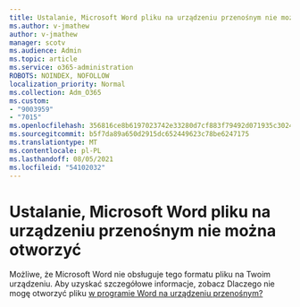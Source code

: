 ```yaml
---
title: Ustalanie, Microsoft Word pliku na urządzeniu przenośnym nie można otworzyć
ms.author: v-jmathew
author: v-jmathew
manager: scotv
ms.audience: Admin
ms.topic: article
ms.service: o365-administration
ROBOTS: NOINDEX, NOFOLLOW
localization_priority: Normal
ms.collection: Adm_O365
ms.custom:
- "9003959"
- "7015"
ms.openlocfilehash: 356816ce8b6197023742e33280d7cf883f79492d071935c3024ea0d136e2b790
ms.sourcegitcommit: b5f7da89a650d2915dc652449623c78be6247175
ms.translationtype: MT
ms.contentlocale: pl-PL
ms.lasthandoff: 08/05/2021
ms.locfileid: "54102032"
---
```

# <a name="determine-why-a-microsoft-word-file-doesnt-open-on-a-mobile-device"></a>Ustalanie, Microsoft Word pliku na urządzeniu przenośnym nie można otworzyć

Możliwe, że Microsoft Word nie obsługuje tego formatu pliku na Twoim urządzeniu. Aby uzyskać szczegółowe informacje, zobacz Dlaczego nie mogę otworzyć pliku [w programie Word na urządzeniu przenośnym?](https://go.microsoft.com/fwlink/?linkid=2135663)
